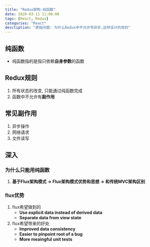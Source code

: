 ```yaml
---
title: "Redux架构-纯函数"
date: 2020-03-11 11:00:00
tags: [React, Redux]
categories: "React"
desctiption: "原始问题: 为什么Redux中不允许写异步,这样设计的目的"
---
```


## 纯函数
- 纯函数指的是指只依赖**自身参数**的函数
  
## Redux规则
1. 所有状态的改变, 只能通过纯函数完成
2. 函数中不允许有**副作用**

## 常见副作用
1. 异步操作
2. 网络请求
3. 文件读写
   
## 深入
### 为什么只能用纯函数
1. **基于Flux架构模式 ->  Flux架构模式优势和思想 -> 和传统MVC架构区别**
   
### flux优势
1. flux希望做到的
   - **Use explicit data instead of derived data**
   - **Separate data from view state**
2. flux希望带来的好处  
   - **Improved data consistency**
   - **Easier to pinpoint root of a bug**
   - **More meaingful unit tests**